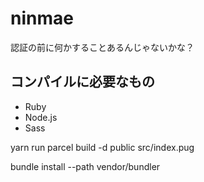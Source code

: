 # ninmae
認証の前に何かすることあるんじゃないかな？

## コンパイルに必要なもの

- Ruby
- Node.js
- Sass

yarn run parcel build -d public src/index.pug


bundle install --path vendor/bundler
